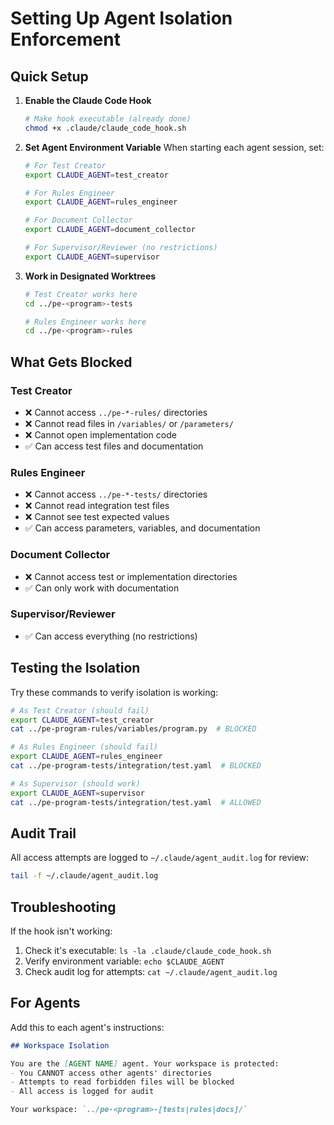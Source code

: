 # Setting Up Agent Isolation Enforcement

## Quick Setup

1. **Enable the Claude Code Hook**
   ```bash
   # Make hook executable (already done)
   chmod +x .claude/claude_code_hook.sh
   ```

2. **Set Agent Environment Variable**
   When starting each agent session, set:
   ```bash
   # For Test Creator
   export CLAUDE_AGENT=test_creator
   
   # For Rules Engineer
   export CLAUDE_AGENT=rules_engineer
   
   # For Document Collector
   export CLAUDE_AGENT=document_collector
   
   # For Supervisor/Reviewer (no restrictions)
   export CLAUDE_AGENT=supervisor
   ```

3. **Work in Designated Worktrees**
   ```bash
   # Test Creator works here
   cd ../pe-<program>-tests
   
   # Rules Engineer works here
   cd ../pe-<program>-rules
   ```

## What Gets Blocked

### Test Creator
- ❌ Cannot access `../pe-*-rules/` directories
- ❌ Cannot read files in `/variables/` or `/parameters/`
- ❌ Cannot open implementation code
- ✅ Can access test files and documentation

### Rules Engineer  
- ❌ Cannot access `../pe-*-tests/` directories
- ❌ Cannot read integration test files
- ❌ Cannot see test expected values
- ✅ Can access parameters, variables, and documentation

### Document Collector
- ❌ Cannot access test or implementation directories
- ✅ Can only work with documentation

### Supervisor/Reviewer
- ✅ Can access everything (no restrictions)

## Testing the Isolation

Try these commands to verify isolation is working:

```bash
# As Test Creator (should fail)
export CLAUDE_AGENT=test_creator
cat ../pe-program-rules/variables/program.py  # BLOCKED

# As Rules Engineer (should fail)  
export CLAUDE_AGENT=rules_engineer
cat ../pe-program-tests/integration/test.yaml  # BLOCKED

# As Supervisor (should work)
export CLAUDE_AGENT=supervisor
cat ../pe-program-tests/integration/test.yaml  # ALLOWED
```

## Audit Trail

All access attempts are logged to `~/.claude/agent_audit.log` for review:
```bash
tail -f ~/.claude/agent_audit.log
```

## Troubleshooting

If the hook isn't working:
1. Check it's executable: `ls -la .claude/claude_code_hook.sh`
2. Verify environment variable: `echo $CLAUDE_AGENT`
3. Check audit log for attempts: `cat ~/.claude/agent_audit.log`

## For Agents

Add this to each agent's instructions:

```markdown
## Workspace Isolation

You are the [AGENT NAME] agent. Your workspace is protected:
- You CANNOT access other agents' directories
- Attempts to read forbidden files will be blocked
- All access is logged for audit

Your workspace: `../pe-<program>-[tests|rules|docs]/`
```
